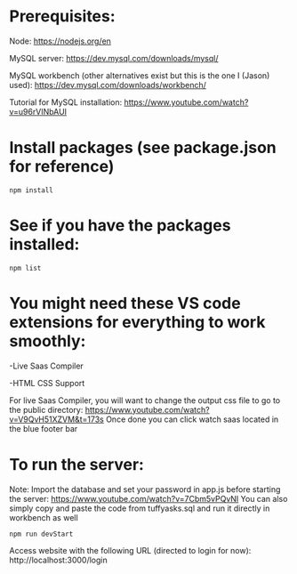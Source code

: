 # Prerequisites:

Node: https://nodejs.org/en

MySQL server: https://dev.mysql.com/downloads/mysql/

MySQL workbench (other alternatives exist but this is the one I (Jason) used): https://dev.mysql.com/downloads/workbench/

Tutorial for MySQL installation: https://www.youtube.com/watch?v=u96rVINbAUI

# Install packages (see package.json for reference)

```npm install```

# See if you have the packages installed:

```npm list```

# You might need these VS code extensions for everything to work smoothly:

-Live Saas Compiler 

-HTML CSS Support

For live Saas Compiler, you will want to change the output css file to go to the public directory:
https://www.youtube.com/watch?v=V9QvH51XZVM&t=173s Once done you can click watch saas located in the blue footer bar


# To run the server:

Note: Import the database and set your password in app.js before starting the server: https://www.youtube.com/watch?v=7Cbm5vPQvNI 
You can also simply copy and paste the code from tuffyasks.sql and run it directly in workbench as well

```npm run devStart ``` 

Access website with the following URL (directed to login for now): http://localhost:3000/login

